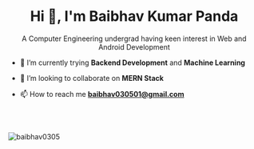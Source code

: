 <h1 align="center">Hi 👋, I'm Baibhav Kumar Panda</h1>
<p align="center">A Computer Engineering undergrad having keen interest in Web and Android Development</p>

- 🌱 I’m currently trying **Backend Development** and **Machine Learning**

- 👯 I’m looking to collaborate on **MERN Stack**

- 📫 How to reach me **baibhav030501@gmail.com**

<br>

<br>

<p><img align="center" src="https://github-readme-stats.vercel.app/api/top-langs?username=baibhav0305&show_icons=true&theme=react&locale=en&layout=compact" alt="baibhav0305" /></p>
